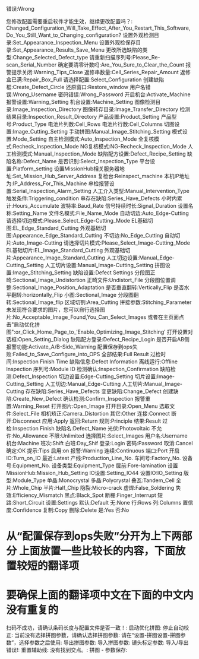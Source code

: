 错误:Wrong



您修改配置需要重启软件才能生效，继续更改配置吗？: Changed_Configuration_Will_Take_Effect_After_You_Restart_This_Software,Do_You_Still_Want_to_Changing_configuration?
设置外观检测目录:Set_Appearance_Inspection_Menu
设置外观检保存目录:Set_Appearance_Results_Save_Menu
更改所选缺陷的类型:Change_Selected_Defect_type
请重新扫描序列号:Please_Re-scan_Serial_Number
确定要清零计数吗:Are_You_Sure_to_Clear_the_Count
报警提示关闭:Warning_Tips_Close
返修串数量:Cell_Series_Repair_Amount
返修盒已满:Repair_Box_Full
请选择配置:Select_Configuration
创建缺陷框:Create_Defect_Circle
还原窗口:Restore_window
用户名错误:Wrong_Username
密码错误:Wrong_Password
开启机台:Activate_Machine
报警设置:Warning_Setting
机台设置:Machine_Setting
图像检测目录:Image_Inspection_Directory
图像转存目录:Image_Transfer_Directory
检测结果目录:Inspection_Result_Directory
产品设置:Product_Setting
产品型号:Product_Type
电池片列数:Cell_Rows
电池片行数:Cell_Columns
切图设置:Image_Cutting_Setting
手动拼图:Manual_Image_Stitching_Setting
模式设置:Mode_Setting
自主检测模式:Auto_Inspection_Mode
全复核模式:Recheck_Inspection_Mode
NG复核模式:NG-Recheck_Inspection_Mode
人工检测模式:Manual_Inspection_Mode
缺陷配方设置:Defect_Recipe_Setting
缺陷名称:Defect_Name
是否识别:Select_Inspection_Type
平台设置:Platform_setting
设置MissionHub相关服务器地址:Set_Mission_Hub_Server_Address
复检台:Reinspect_machine
本机IP地址为:IP_Address_For_This_Machine
串检报警设置:Serial_Inspection_Alarm_Setting
人工介入类型:Manual_Intervention_Type
触发条件:Triggering_condition
串存在缺陷:Series_Have_Defects
小时内累计:Hours_Accumulate
波特率:Baud_Rate
信号持续时长:Signal_Duration
设置名称:Setting_Name
文件名模式:File_Name_Mode
自动切边:Auto_Edge-Cutting
请选择切边模式:Please_Select_Edge-Cutting_Mode
EL基础切图:EL_Edge_Standard_Cutting
外观基础切图:Appearance_Edge_Standard_Cutting
不切边:No_Edge_Cutting
自动切片:Auto_Image-Cutting
请选择切片模式:Please_Select_Image-Cutting_Mode
EL基础切片:EL_Image_Standard_Cutting
外观基础切片:Appearance_Image_Standard_Cutting
人工切边设置:Manual_Edge-Cutting_Setting
人工切片设置:Manual_Image-Cutting_Setting
拼图设置:Image_Stitching_Setting
缺陷设置:Defect Settings
分段图正畸:Sectional_Image_Undistortion
正畸文件:Undistort_File
分段图位置调整:Sectional_Image_Position_Adaptation
是否垂直翻转:Vertically_Flip
是否水平翻转:horizontally_Flip
小图:Sectional_Image
分段图翻转:Sectional_Image_flip
区域切割:Area_Cutting
拼接参数:Stitching_Parameter
未发现符合要求的图片，您可以自行选择图片:No_Acceptable_Image_Found,You_Can_Select_Images
或者在主页面点击"启动优化拼图":or_Click_Home_Page_to_‘Enable_Optimizing_Image_Stitching’
打开设置对话框:Open_Setting_Dialog
缺陷配方登录:Defect_Recipe_Login
是否开启AB侧报警功能:Activate_A/B-Side_Warning
配置保存到ops失败:Failed_to_Save_Configure_into_OPS
全部结果:Full Result
过检时间:Inspection Finish Time
缺陷信息:Defect Information
离线运行:Offline Inspection
序列号:Module ID
检测确认:Inspection_Confirmation
缺陷检测:Defect_Inspection
切边设置:Edge-Cutting_Setting
切片设置:Image-Cutting_Setting
人工切边:Manual_Edge-Cutting
人工切片:Manual_Image-Cutting
存在缺陷:Series_Have_Defects
变更缺陷:Change_Defect
创建缺陷:Create_New_Defect
确认检测:Confirm_Inspection
报警重置:Warning_Reset
打开图片:Open_Image
打开目录:Open_Menu
选取文件:Select_File
相机矫正:Camera_Distortion
其它:Other
连接:Connect
断开:Disconnect
应用:Apply
返回:Return
规则:Principle
结果:Result
过检:Inspection Finish
缺陷名:Defect_Name
光伏:Photovoltaic
不允许:No_Allowance
不限:Unlimited
选择图片:Select_Images
用户名:Username
机台:Machine
班次:Shift
白班:Day_Shif
登录:Login
密码:Password
取消:Cancel
确定:OK
提示:Tips
启用:on
报警:Warning
连续:Continuous
端口:Port
开启IO:Turn_on_IO
最近:Latest
产线:Production_Line_No.
车间号:Factory_No.
设备号:Equipment_No.
设备类型:Equipment_Type
层前:Fore-lamination
设置MissionHub:Mission_Hub_Setting
IO设置:Setting_IO44
设置IO:IO_Setting
版型:Module_Type
单晶:Monocrystal
多晶:Polycrystal
叠瓦:Tandem_Cell
全片:Whole_Chip
半片:Half_Chip
隐裂:Micro-crack
虚焊:False_Soldering
失效:Efficiency_Mismatch
黑点:Black_Spot
断栅:Finger_Interrupt
短路:Short_Circuit
设置:Settings
默认:Default
无:None
行:Rows
列:Columns
置信度:Confidence
复制:Copy
删除:Delete
是:Yes
否:No








# 从“配置保存到ops失败”分开为上下两部分 上面放置一些比较长的内容，下面放置较短的翻译项
# 要确保上面的翻译项中文在下面的中文内没有重复的




扫码不成功，请确认条码长度与配置文件是否一致！:
启动优化拼图:
停止自动校正:
当前没有选择拼图参数，请确认选择拼图参数:
请在“设置-拼图设置-拼图参数”，选择参数之后使用:
导出拼图参数:
导入拼图参数:
镜头标定参数:
导入/导出错误!:
重置辅助线:
没有找到交点。:
拼图 - 参数保存:

